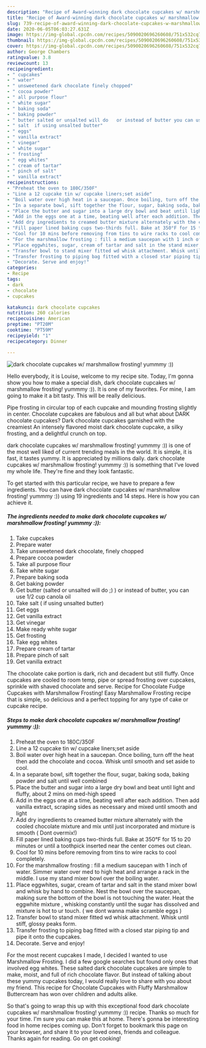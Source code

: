 ```yaml
---
description: "Recipe of Award-winning dark chocolate cupcakes w/ marshmallow frosting! yummmy :))"
title: "Recipe of Award-winning dark chocolate cupcakes w/ marshmallow frosting! yummmy :))"
slug: 739-recipe-of-award-winning-dark-chocolate-cupcakes-w-marshmallow-frosting-yummmy
date: 2020-06-05T06:03:27.631Z
image: https://img-global.cpcdn.com/recipes/5090020696260608/751x532cq70/dark-chocolate-cupcakes-w-marshmallow-frosting-yummmy-recipe-main-photo.jpg
thumbnail: https://img-global.cpcdn.com/recipes/5090020696260608/751x532cq70/dark-chocolate-cupcakes-w-marshmallow-frosting-yummmy-recipe-main-photo.jpg
cover: https://img-global.cpcdn.com/recipes/5090020696260608/751x532cq70/dark-chocolate-cupcakes-w-marshmallow-frosting-yummmy-recipe-main-photo.jpg
author: George Chambers
ratingvalue: 3.8
reviewcount: 13
recipeingredient:
- " cupcakes"
- " water"
- " unsweetened dark chocolate finely chopped"
- " cocoa powder"
- " all purpose flour"
- " white sugar"
- " baking soda"
- " baking powder"
- " butter salted or unsalted will do   or instead of butter you can use 12 cup canola oil"
- " salt  if using unsalted butter"
- " eggs"
- " vanilla extract"
- " vinegar"
- " white sugar"
- " frosting"
- " egg whites"
- " cream of tartar"
- " pinch of salt"
- " vanilla extract"
recipeinstructions:
- "Preheat the oven to 180C/350F"
- "Line a 12 cupcake tin w/ cupcake liners;set aside"
- "Boil water over high heat in a saucepan. Once boiling, turn off the heat then add the chocolate and cocoa. Whisk until smooth and set aside to cool."
- "In a separate bowl, sift together the flour, sugar, baking soda, baking powder and salt until well combined"
- "Place the butter and sugar into a large dry bowl and beat until light and fluffy, about 2 mins on med-high speed"
- "Add in the eggs one at a time, beating well after each addition. Then add vanilla extract, scraping sides as necessary and mixed until smooth and light"
- "Add dry ingredients to creamed butter mixture alternately with the cooled chocolate mixture and mix until just incorporated and mixture is smooth ( Dont overmix!)"
- "Fill paper lined baking cups two-thirds full. Bake at 350°F for 15 to 20 minutes or until a toothpick inserted near the center comes out clean."
- "Cool for 10 mins before removing from tins to wire racks to cool completely."
- "For the marshmallow frosting : fill a medium saucepan with 1 inch of water. Simmer water over med to high heat and arrange a rack in the middle. I use my stand mixer bowl over the boiling water."
- "Place eggwhites, sugar, cream of tartar and salt in the stand mixer bowl and whisk by hand to combine. Nest the bowl over the saucepan, making sure the bottom of the bowl is not touching the water. Heat the eggwhite mixture , whisking constantly until the sugar has dissolved and mixture is hot to ur touch. ( we dont wanna make scramble eggs )"
- "Transfer bowl to stand mixer fitted wd whisk attachment. Whisk until stiff, glossy peaks form."
- "Transfer frosting to piping bag fitted with a closed star piping tip and pipe it onto the cupcakes."
- "Decorate. Serve and enjoy!"
categories:
- Recipe
tags:
- dark
- chocolate
- cupcakes

katakunci: dark chocolate cupcakes 
nutrition: 260 calories
recipecuisine: American
preptime: "PT20M"
cooktime: "PT59M"
recipeyield: "1"
recipecategory: Dinner

---
```



![dark chocolate cupcakes w/ marshmallow frosting! yummmy :))](https://img-global.cpcdn.com/recipes/5090020696260608/751x532cq70/dark-chocolate-cupcakes-w-marshmallow-frosting-yummmy-recipe-main-photo.jpg)

Hello everybody, it is Louise, welcome to my recipe site. Today, I'm gonna show you how to make a special dish, dark chocolate cupcakes w/ marshmallow frosting! yummmy :)). It is one of my favorites. For mine, I am going to make it a bit tasty. This will be really delicious.

Pipe frosting in circular top of each cupcake and mounding frosting slightly in center. Chocolate cupcakes are fabulous and all but what about DARK chocolate cupcakes? Dark chocolate cupcakes garnished with the creamiest An intensely flavored moist dark chocolate cupcake, a silky frosting, and a delightful crunch on top.

dark chocolate cupcakes w/ marshmallow frosting! yummmy :)) is one of the most well liked of current trending meals in the world. It is simple, it is fast, it tastes yummy. It is appreciated by millions daily. dark chocolate cupcakes w/ marshmallow frosting! yummmy :)) is something that I've loved my whole life. They're fine and they look fantastic.


To get started with this particular recipe, we have to prepare a few ingredients. You can have dark chocolate cupcakes w/ marshmallow frosting! yummmy :)) using 19 ingredients and 14 steps. Here is how you can achieve it.

<!--inarticleads1-->

##### The ingredients needed to make dark chocolate cupcakes w/ marshmallow frosting! yummmy :)):

1. Take  cupcakes
1. Prepare  water
1. Take  unsweetened dark chocolate, finely chopped
1. Prepare  cocoa powder
1. Take  all purpose flour
1. Take  white sugar
1. Prepare  baking soda
1. Get  baking powder
1. Get  butter (salted or unsalted will do ;) ) or instead of butter, you can use 1/2 cup canola oil
1. Take  salt ( if using unsalted butter)
1. Get  eggs
1. Get  vanilla extract
1. Get  vinegar
1. Make ready  white sugar
1. Get  frosting
1. Take  egg whites
1. Prepare  cream of tartar
1. Prepare  pinch of salt
1. Get  vanilla extract


The chocolate cake portion is dark, rich and decadent but still fluffy. Once cupcakes are cooled to room temp, pipe or spread frosting over cupcakes, sprinkle with shaved chocolate and serve. Recipe for Chocolate Fudge Cupcakes with Marshmallow Frosting! Easy Marshmallow Frosting recipe that is simple, so delicious and a perfect topping for any type of cake or cupcake recipe. 

<!--inarticleads2-->

##### Steps to make dark chocolate cupcakes w/ marshmallow frosting! yummmy :)):

1. Preheat the oven to 180C/350F
1. Line a 12 cupcake tin w/ cupcake liners;set aside
1. Boil water over high heat in a saucepan. Once boiling, turn off the heat then add the chocolate and cocoa. Whisk until smooth and set aside to cool.
1. In a separate bowl, sift together the flour, sugar, baking soda, baking powder and salt until well combined
1. Place the butter and sugar into a large dry bowl and beat until light and fluffy, about 2 mins on med-high speed
1. Add in the eggs one at a time, beating well after each addition. Then add vanilla extract, scraping sides as necessary and mixed until smooth and light
1. Add dry ingredients to creamed butter mixture alternately with the cooled chocolate mixture and mix until just incorporated and mixture is smooth ( Dont overmix!)
1. Fill paper lined baking cups two-thirds full. Bake at 350°F for 15 to 20 minutes or until a toothpick inserted near the center comes out clean.
1. Cool for 10 mins before removing from tins to wire racks to cool completely.
1. For the marshmallow frosting : fill a medium saucepan with 1 inch of water. Simmer water over med to high heat and arrange a rack in the middle. I use my stand mixer bowl over the boiling water.
1. Place eggwhites, sugar, cream of tartar and salt in the stand mixer bowl and whisk by hand to combine. Nest the bowl over the saucepan, making sure the bottom of the bowl is not touching the water. Heat the eggwhite mixture , whisking constantly until the sugar has dissolved and mixture is hot to ur touch. ( we dont wanna make scramble eggs )
1. Transfer bowl to stand mixer fitted wd whisk attachment. Whisk until stiff, glossy peaks form.
1. Transfer frosting to piping bag fitted with a closed star piping tip and pipe it onto the cupcakes.
1. Decorate. Serve and enjoy!


For the most recent cupcakes I made, I decided I wanted to use Marshmallow Frosting. I did a few google searches but found only ones that involved egg whites. These salted dark chocolate cupcakes are simple to make, moist, and full of rich chocolate flavor. But instead of talking about these yummy cupcakes today, I would really love to share with you about my friend. This recipe for Chocolate Cupcakes with Fluffy Marshmallow Buttercream has won over children and adults alike. 

So that's going to wrap this up with this exceptional food dark chocolate cupcakes w/ marshmallow frosting! yummmy :)) recipe. Thanks so much for your time. I'm sure you can make this at home. There's gonna be interesting food in home recipes coming up. Don't forget to bookmark this page on your browser, and share it to your loved ones, friends and colleague. Thanks again for reading. Go on get cooking!

